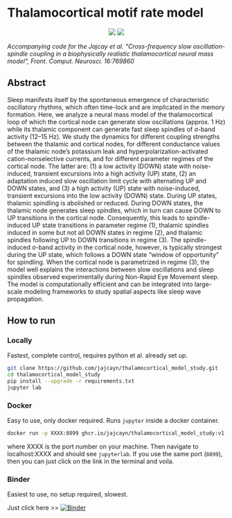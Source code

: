 # Thalamocortical motif rate model

<p align="center">
  <a href="https://mybinder.org/v2/gh/jajcayn/thalamocortical_model_study/HEAD" target="_blank"><img src="https://mybinder.org/badge_logo.svg"></a>
  <a href="https://www.frontiersin.org/articles/10.3389/fncom.2022.769860" target="_blank"><img src="https://img.shields.io/badge/DOI-10.3389%2Ffncom.2022.769860-lightgrey"></a>
</p>

*Accompanying code for the Jajcay et al. "Cross-frequency slow oscillation-spindle coupling in a biophysically realistic thalamocortical neural mass model", Front. Comput. Neurosci. 16:769860*

## Abstract

Sleep manifests itself by the spontaneous emergence of characteristic oscillatory rhythms, which often time-lock and are implicated in the memory formation. Here, we analyze a neural mass model of the thalamocortical loop of which the cortical node can generate slow oscillations (approx. 1 Hz) while its thalamic component can generate fast sleep spindles of &#963;-band activity (12–15 Hz). We study the dynamics for different coupling strengths between the thalamic and cortical nodes, for different conductance values of the thalamic node’s potassium leak and hyperpolarization-activated cation-nonselective currents, and for different parameter regimes of the cortical node. The latter are: (1) a low activity (DOWN) state with noise-induced, transient excursions into a high activity (UP) state, (2) an adaptation induced slow oscillation limit cycle with alternating UP and DOWN states, and (3) a high activity (UP) state with noise-induced, transient excursions into the low activity (DOWN) state. During UP states, thalamic spindling is abolished or reduced. During DOWN states, the thalamic node generates sleep spindles, which in turn can cause DOWN to UP transitions in the cortical node. Consequently, this leads to spindle-induced UP state transitions in parameter regime (1), thalamic spindles induced in some but not all DOWN states in regime (2), and thalamic spindles following UP to DOWN transitions in regime (3). The spindle-induced &#963;-band activity in the cortical node, however, is typically strongest during the UP state, which follows a DOWN state “window of opportunity” for spindling. When the cortical node is parametrized in regime (3), the model well explains the interactions between slow oscillations and sleep spindles observed experimentally during Non-Rapid Eye Movement sleep. The model is computationally efficient and can be integrated into large-scale modeling frameworks to study spatial aspects like sleep wave propagation.

## How to run

### Locally

Fastest, complete control, requires python et al. already set up.

```bash
git clone https://github.com/jajcayn/thalamocortical_model_study.git
cd thalamocortical_model_study
pip install --upgrade -r requirements.txt
jupyter lab
```

### Docker

Easy to use, only docker required. Runs `jupyter` inside a docker container.

```bash
docker run -p XXXX:8899 ghcr.io/jajcayn/thalamocortical_model_study:v1.0
```

where XXXX is the port number on your machine. Then navigate to localhost:XXXX and should see `jupyterlab`. If you use the same port (`8899`), then you can just click on the link in the terminal and voila.

### Binder

Easiest to use, no setup required, slowest.

Just click here >> [![Binder](https://mybinder.org/badge_logo.svg)](https://mybinder.org/v2/gh/jajcayn/thalamocortical_model_study/HEAD)
